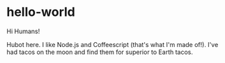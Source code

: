 # hello-world

Hi Humans!

Hubot here.  I like Node.js and Coffeescript (that's what I'm made of!).
I've had tacos on the moon and find them for superior to Earth tacos.
